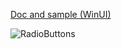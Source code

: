 [Doc and sample (WinUI)](https://github.com/microsoft/microsoft-ui-xaml-specs/blob/c8d3d3668af546091656dfc37436b13cd062f52d/active/radiobuttons/RadioButtons_Spec.md)

![RadioButtons](https://github.com/Kinnara/ModernWpf/blob/master/docs/images/RadioButtons.png)
